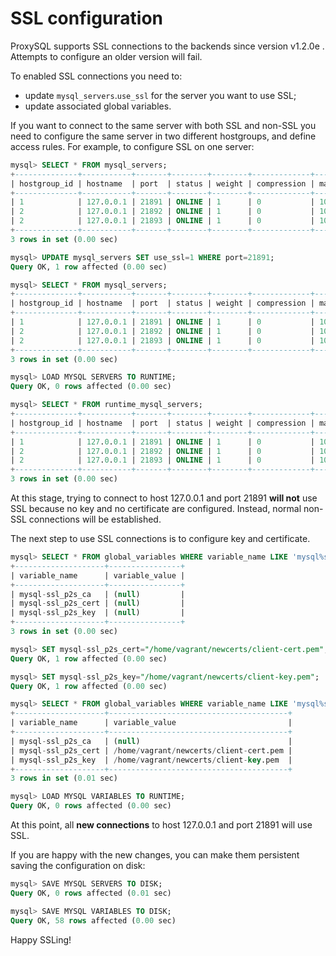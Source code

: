 # SSL configuration

ProxySQL supports SSL connections to the backends since version v1.2.0e . Attempts to configure an older version will fail.


To enabled SSL connections you need to:
* update `mysql_servers`.`use_ssl` for the server you want to use SSL;
* update associated global variables.


If you want to connect to the same server with both SSL and non-SSL you need to configure the same server in two different hostgroups, and define access rules.
For example, to configure SSL on one server:
```sql
mysql> SELECT * FROM mysql_servers;
+--------------+-----------+-------+--------+--------+-------------+-----------------+---------------------+---------+----------------+
| hostgroup_id | hostname  | port  | status | weight | compression | max_connections | max_replication_lag | use_ssl | max_latency_ms |
+--------------+-----------+-------+--------+--------+-------------+-----------------+---------------------+---------+----------------+
| 1            | 127.0.0.1 | 21891 | ONLINE | 1      | 0           | 1000            | 0                   | 0       | 0              |
| 2            | 127.0.0.1 | 21892 | ONLINE | 1      | 0           | 1000            | 0                   | 0       | 0              |
| 2            | 127.0.0.1 | 21893 | ONLINE | 1      | 0           | 1000            | 0                   | 0       | 0              |
+--------------+-----------+-------+--------+--------+-------------+-----------------+---------------------+---------+----------------+
3 rows in set (0.00 sec)

mysql> UPDATE mysql_servers SET use_ssl=1 WHERE port=21891;
Query OK, 1 row affected (0.00 sec)

mysql> SELECT * FROM mysql_servers;
+--------------+-----------+-------+--------+--------+-------------+-----------------+---------------------+---------+----------------+
| hostgroup_id | hostname  | port  | status | weight | compression | max_connections | max_replication_lag | use_ssl | max_latency_ms |
+--------------+-----------+-------+--------+--------+-------------+-----------------+---------------------+---------+----------------+
| 1            | 127.0.0.1 | 21891 | ONLINE | 1      | 0           | 1000            | 0                   | 1       | 0              |
| 2            | 127.0.0.1 | 21892 | ONLINE | 1      | 0           | 1000            | 0                   | 0       | 0              |
| 2            | 127.0.0.1 | 21893 | ONLINE | 1      | 0           | 1000            | 0                   | 0       | 0              |
+--------------+-----------+-------+--------+--------+-------------+-----------------+---------------------+---------+----------------+
3 rows in set (0.00 sec)

mysql> LOAD MYSQL SERVERS TO RUNTIME;
Query OK, 0 rows affected (0.00 sec)

mysql> SELECT * FROM runtime_mysql_servers;
+--------------+-----------+-------+--------+--------+-------------+-----------------+---------------------+---------+----------------+
| hostgroup_id | hostname  | port  | status | weight | compression | max_connections | max_replication_lag | use_ssl | max_latency_ms |
+--------------+-----------+-------+--------+--------+-------------+-----------------+---------------------+---------+----------------+
| 1            | 127.0.0.1 | 21891 | ONLINE | 1      | 0           | 1000            | 0                   | 1       | 0              |
| 2            | 127.0.0.1 | 21892 | ONLINE | 1      | 0           | 1000            | 0                   | 0       | 0              |
| 2            | 127.0.0.1 | 21893 | ONLINE | 1      | 0           | 1000            | 0                   | 0       | 0              |
+--------------+-----------+-------+--------+--------+-------------+-----------------+---------------------+---------+----------------+
3 rows in set (0.00 sec)

```

At this stage, trying to connect to host 127.0.0.1 and port 21891 **will not** use SSL because no key and no certificate are configured. Instead, normal non-SSL connections will be established.


The next step to use SSL connections is to configure key and certificate.

```sql
mysql> SELECT * FROM global_variables WHERE variable_name LIKE 'mysql%ssl%';
+--------------------+----------------+
| variable_name      | variable_value |
+--------------------+----------------+
| mysql-ssl_p2s_ca   | (null)         |
| mysql-ssl_p2s_cert | (null)         |
| mysql-ssl_p2s_key  | (null)         |
+--------------------+----------------+
3 rows in set (0.00 sec)

mysql> SET mysql-ssl_p2s_cert="/home/vagrant/newcerts/client-cert.pem";
Query OK, 1 row affected (0.00 sec)

mysql> SET mysql-ssl_p2s_key="/home/vagrant/newcerts/client-key.pem";
Query OK, 1 row affected (0.00 sec)

mysql> SELECT * FROM global_variables WHERE variable_name LIKE 'mysql%ssl%';
+--------------------+----------------------------------------+
| variable_name      | variable_value                         |
+--------------------+----------------------------------------+
| mysql-ssl_p2s_ca   | (null)                                 |
| mysql-ssl_p2s_cert | /home/vagrant/newcerts/client-cert.pem |
| mysql-ssl_p2s_key  | /home/vagrant/newcerts/client-key.pem  |
+--------------------+----------------------------------------+
3 rows in set (0.01 sec)

mysql> LOAD MYSQL VARIABLES TO RUNTIME;
Query OK, 0 rows affected (0.00 sec)
```


At this point, all **new connections** to host 127.0.0.1 and port 21891 will use SSL.


If you are happy with the new changes, you can make them persistent saving the configuration on disk:
```sql
mysql> SAVE MYSQL SERVERS TO DISK;
Query OK, 0 rows affected (0.01 sec)

mysql> SAVE MYSQL VARIABLES TO DISK;
Query OK, 58 rows affected (0.00 sec)
```


Happy SSLing!
